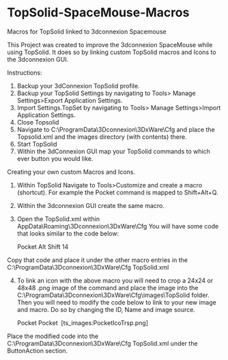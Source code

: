 # TopSolid-SpaceMouse-Macros
Macros for TopSolid linked to 3dconnexion Spacemouse

This Project was created to improve the 3dconnexion SpaceMouse while using TopSolid. It does so by linking custom TopSolid macros and Icons to the 3dconnexion GUI.

Instructions:

1. Backup your 3dConnexion TopSolid profile.
2. Backup your TopSolid Settings by navigating to Tools> Manage Settings>Export Application Settings.
3. Import Settings.TopSet by navigating to Tools> Manage Settings>Import Application Settings.
4. Close Topsolid
5. Navigate to C:\ProgramData\3Dconnexion\3DxWare\Cfg and place the Topsolid.xml and the images directory (with contents) there.
6. Start TopSolid
7. Within the 3dConnexion GUI map your TopSolid commands to which ever button you would like.



Creating your own custom Macros and Icons.

1. Within TopSolid Navigate to Tools>Customize and create a macro (shortcut). For example the Pocket command is mapped to Shift+Alt+Q.
2. Within the 3dconnexion GUI create the same macro.
3. Open the TopSolid.xml within AppData\Roaming\3Dconnexion\3DxWare\Cfg You will have some code that looks similar to the code below:

    <MacroEntry>
      <ID>Pocket</ID>
      <KeyStroke>
        <Modifiers>
          <Modifier>Alt</Modifier>
          <Modifier>Shift</Modifier>
        </Modifiers>
        <Key>14</Key>
      </KeyStroke>
    </MacroEntry>
    
Copy that code and place it under the other macro entries in the C:\ProgramData\3Dconnexion\3DxWare\Cfg TopSolid.xml

4. To link an icon with the above macro you will need to crop a 24x24 or 48x48 .png image of the command and place the image into the C:\ProgramData\3Dconnexion\3DxWare\Cfg\images\TopSolid folder.
Then you will need to modify the code below to link to your new image and macro. Do so by changing the ID, Name and image source.

    <ButtonAction Type="Macro" xsi:type="ButtonAction_Macro">
      <ID>Pocket</ID>
      <Name>Pocket</Name>
      <Image>
        <Source>[ts_images:PocketIcoTrsp.png]</Source>
      </Image>
    </ButtonAction>
    
 Place the modified code into the C:\ProgramData\3Dconnexion\3DxWare\Cfg TopSolid.xml under the ButtonAction section.
